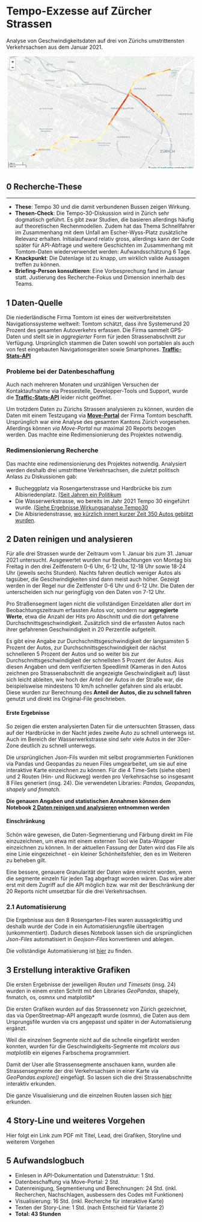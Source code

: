 # Tempo-Exzesse auf Zürcher Strassen

Analyse von Geschwindigkeitsdaten auf drei von Zürichs umstrittensten Verkehrsachsen aus dem Januar 2021.  

![So viele Autos fahren zu schnell](graph_all.jpg)


## 0 Recherche-These
------------------------------------------------------------------------------------------------------------------------

- **These**: Tempo 30 und die damit verbundenen Bussen zeigen Wirkung.
- **Thesen-Check**: Die Tempo-30-Diskussion wird in Zürich sehr dogmatisch geführt. Es gibt zwar Studien, die basieren allerdings häufig auf theoretischen Rechenmodellen. Zudem hat das Thema Schnellfahrer im Zusammenhang mit dem Unfall am Escher-Wyss-Platz zusätzliche Relevanz erhalten. Initialaufwand relativ gross, allerdings kann der Code später für API-Abfrage und weitere Geschichten im Zusammenhang mit Tomtom-Daten wiederverwendet werden: Aufwandsschätzung 6 Tage. 
- **Knackpunkt**: Die Datenlage ist zu knapp, um wirklich valide Aussagen treffen zu können. 
- **Briefing-Person konsultieren**: Eine Vorbesprechung fand im Januar statt. Justierung des Recherche-Fokus und Dimension innerhalb des Teams. 

## 1 Daten-Quelle

Die niederländische Firma Tomtom ist eines der weitverbreitetsten Navigationssysteme weltweit: Tomtom schätzt, dass ihre Systemerund 20 Prozent des gesamten Autoverkehrs erfassen. Die Firma sammelt GPS-Daten und stellt sie in *aggregierter* Form für jeden Strassenabschnitt zur Verfügung. Ursprünglich stammen die Daten sowohl von portablen als auch von fest eingebauten Navigationsgeräten sowie Smartphones. **[Traffic-Stats-API](https://developer.tomtom.com/traffic-stats/documentation/api/introduction)**

### Probleme bei der Datenbeschaffung

Auch nach mehreren Monaten und unzähligen Versuchen der Kontaktaufnahme via Pressestelle, Developper-Tools und Support, wurde die **[Traffic-Stats-API](https://developer.tomtom.com/traffic-stats/documentation/api/introduction)** leider nicht geöffnet. 

Um trotzdem Daten zu Zürichs Strassen analysieren zu können, wurden die Daten mit einem Testzugang via **[Move-Portal](https://move.tomtom.com/register)** der Firma Tomtom beschafft. Ursprünglich war eine Analyse des gesamten Kantons Zürich vorgesehen. Allerdings können *via Move-Portal* nur maximal 20 Reports bezogen werden. Das machte eine Redimensionierung des Projektes notwendig. 

### Redimensionierung Recherche

Das machte eine redimensionierung des Projektes notwendig. Analysiert werden deshalb drei umstrittene Verkehrsachsen, die zuletzt politisch Anlass zu Diskussionen gab: 

- Bucheggplatz via Rosengartenstrasse und Hardbrücke bis zum Albisriedenplatz. [(Seit Jahren ein Politikum](https://www.20min.ch/story/laerm-ueber-grenzwert-trotzdem-blockiert-kantonspolizei-tempo-30-442140576340) 
- Die Wasserwerkstrasse, wo bereits im Jahr 2021 Tempo 30 eingeführt wurde. [(Siehe Ergebnisse Wirkungsanalyse Tempo30](https://www.zh.ch/de/news-uebersicht/medienmitteilungen/2020/07/resultate-der-wirkungsanalyse-zu-tempo-30--liegen-vor.html#-782269903) 
- Die Albisriedenstrasse, [wo kürzlich innert kurzer Zeit 350 Autos geblitzt wurden](https://www.tagesanzeiger.ch/radar-blitzte-350-mal-an-einem-tag-949756423047).


## 2 Daten reinigen und analysieren

Für alle drei Strassen wurde der Zeitraum vom 1. Januar bis zum 31. Januar 2021 untersucht. Ausgewertet wurden nur Beobachtungen von Montag bis Freitag in den drei Zeitfenstern 0-6 Uhr, 6-12 Uhr, 12-18 Uhr sowie 18-24 Uhr (jeweils sechs Stunden). Nachts fahren deutlich weniger Autos als tagsüber, die Geschwindigkeiten sind dann meist auch höher. Gezeigt werden in der Regel nur die Zeitfenster 0-6 Uhr und 6-12 Uhr. Die Daten der  unterscheiden sich nur geringfügig von den Daten von 7-12 Uhr.

Pro Straßensegment lagen nicht die vollständigen Einzeldaten aller dort im Beobachtungszeitraum erfassten Autos vor, sondern nur **aggregierte Werte**, etwa die Anzahl der Hits pro Abschnitt und die dort gefahrene Durchschnittsgeschwindigkeit. Zusätzlich sind die erfassten Autos nach ihrer gefahrenen Geschwindigkeit in 20 Perzentile aufgeteilt.  

Es gibt eine Angabe zur Durchschnittsgeschwindigkeit der langsamsten 5 Prozent der Autos, zur Durchschnittsgeschwindigkeit der nächst schnelleren 5 Prozent der Autos und so weiter bis zur Durchschnittsgeschwindigkeit der schnellsten 5 Prozent der Autos. Aus diesen Angaben und dem verifizierten Speedlimit (Kameras in den Autos zeichnen pro Strassenabschnitt die angezeigte Geschwindigkeit auf) lässt sich leicht ableiten, wie hoch der Anteil der Autos in der Straße war, die beispielsweise mindestens 10 km/h schneller gefahren sind als erlaubt. Diese wurden zur Berechnung des **Anteil der Autos, die zu schnell fahren** genutzt und direkt ins Original-File geschrieben.

#### Erste Ergebnisse

So zeigen die ersten analysierten Daten für die untersuchten Strassen, dass auf der Hardbrücke in der Nacht jedes zweite Auto zu schnell unterwegs ist. Auch im Bereich der Wasserwerkstrasse sind sehr viele Autos in der 30er-Zone deutlich zu schnell unterwegs.

Die ursprünglichen Json-Fils wurden mit selbst programmierten Funktionen via Pandas und Geopandas zu neuen Files umgearbeitet, um sie auf eine interaktive Karte einzeichnen zu können. Für die 4 Time-Sets (siehe oben) und 2 Routen (Hin- und Rückweg) werden pro Verkehrsachse so insgesamt 8 Files generiert (insg. 24). Die verwendeten Libraries: *Pandas, Geopandas, shapely und fnmatch.*

**Die genauen Angaben und statistischen Annahmen können dem Notebook [2 Daten reinigen und analysieren](https://github.com/Aebermal/speed-kt-zh/blob/main/2%20Daten%20reinigen%20und%20analysieren.ipynb) entnommen werden**

#### Einschränkung

Schön wäre gewesen, die Daten-Segmentierung und Färbung direkt im File einzuzeichnen, um etwa mit einem externen Tool wie Data-Wrapper einzeichnen zu können. In der aktuellen Fassung der Daten wird das File als eine Linie eingezeichnet - ein kleiner Schönheitsfehler, den es im Weiteren zu beheben gilt. 

Eine bessere, genauere Granularität der Daten wäre erreicht worden, wenn die segmente einzeln für jeden Tag abgefragt worden wären. Das wäre aber erst mit dem Zugriff auf die API möglich bzw. war mit der Beschränkung der 20 Reports nicht umsetzbar für die drei Verkehrsachsen.

### 2.1 Automatisierung

Die Ergebnisse aus den 8 Rosengarten-Files waren aussagekräftig und deshalb wurde der Code in ein Automatisierungsfile übertragen (unkommentiert). Dadurch dieses Notebook lassen sich die ursprünglichen *Json-Files* automatisiert in *Geojson-Files* konvertieren und ablegen. 

Die vollständige Automatisierung ist [hier](https://github.com/Aebermal/speed-kt-zh/blob/main/2.1_Automatisierung.ipynb) zu finden.


## 3 Erstellung interaktive Grafiken

Die ersten Ergebnisse der jeweiligen *Routen und Timesets* (insg. 24) wurden in einem ersten Schritt mit den Libraries *GeoPandas*, shapely, fnmatch, os, osmnx und matplotlib* 

Die ersten Grafiken wurden auf das Strassennetz von Zürich gezeichnet, das via OpenStreetmap-API angezapft wurde (osmnx), die Daten aus dem Ursprungsfile wurden via crs angepasst und später in der Automatisierung ergänzt. 

Weil die einzelnen Segmente nicht auf die schnelle eingefärbt werden konnten, wurden für die Geschwindigkeits-Segmente mit *mcolors aus matplotlib* ein eigenes Farbschema programmiert. 

Damit der User alle Strassensegmente anschauen kann, wurden alle Strassensegmente der drei Verkehrsachsen in einer Karte via *GeoPandas.explore()* eingefügt. So lassen sich die drei Strassenabschnitte interaktiv erkunden. 

Die ganze Visualisierung und die einzelnen Routen lassen sich [hier](https://github.com/Aebermal/speed-kt-zh/blob/main/3%20Daten%20visualisieren.ipynb) erkunden.


## 4 Story-Line und weiteres Vorgehen

Hier folgt ein Link zum PDF mit Titel, Lead, drei Grafiken, Storyline und weiterem Vorgehen

## 5 Aufwandslogbuch 

- Einlesen in API-Dokumentation und Datenstruktur: 1 Std. 
- Datenbeschaffung via Move-Portal: 2 Std. 
- Datenreinigung, Segmentierung und Berechnungen: 24 Std. (inkl. Recherchen, Nachschlagen, ausbessern des Codes mit Funktionen)
- Visualisierung: 16 Std. (inkl. Recherche für interaktive Karte) 
- Texten der Story-Line: 1 Std. (nach Entscheid für Variante 2)
- **Total: 43 Stunden**





